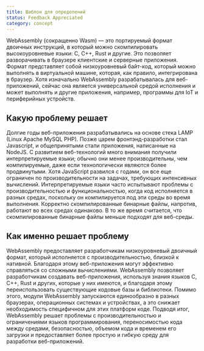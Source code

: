```yaml
---
title: Шаблон для определений
status: Feedback Appreciated
category: concept
---
```


WebAssembly (сокращенно Wasm) — это портируемый формат двоичных инструкций, в который можно скомпилировать высокоуровневые языки: С, С++, Rust и другие. 
Это позволяет разворачивать в браузере клиентские и серверные приложения. 
Формат представляет собой низкоуровневый байт-код, который можно выполнять  в виртуальной машине, которая, как правило, интегрирована в браузер. 
Хотя изначально WebAssembly разрабатывалась для веб-приложений, сейчас она является универсальной средой исполнения и может выполнять и другие приложения, например, программы для IoT и периферийных устройств.

## Какую проблему решает

Долгие годы веб-приложения разрабатывались на основе стека LAMP (Linux Apache MySQL PHP). 
Позже царем фронтэнд-разработки стал Javascript, и общепринятыми стали приложения, написанные на NodeJS. 
С развитием веб-технологий много внимания получили интерпретируемые языки; обычно они менее производительны, чем компилируемые, даже если технологически являются более продвинутыми. 
Хотя JavaScript развился с годами, он все еще ограничен по производительности на задачах, требующих интенсивных вычислений. 
Интерпретируемые языки часто испытывают проблемы с производительностью и функциональностью, когда код исполняется в разных средах, поскольку он компилируется под эти среды во время выполнения. 
Корректно скомпилированные бинарные файлы, напротив, работают во всех средах одинаково. 
В то же время считается, что скомпилированные бинарные файлы меньше подходят для веб-среды.

## Как именно решает проблему

WebAssembly предоставляет разработчикам низкоуровневый двоичный формат, который исполняется с производительностью, близкой к нативной. 
Благодаря этому веб-приложения могут эффективно справляться со сложными вычислениями. 
WebAssembly позволяет разработчикам создавать веб-приложения, используя знания языков C, C++, Rust и других, которые у них имеются, и благодаря этому переиспользовать существующие кодовые базы и библиотеки. 
Помимо этого, модули WebAssembly запускаются единообразно в разных браузерах, операционных системах и устройствах, а это снижает необходимость специфичном для этих платформ коде. 
Подводя итог, WebAssembly решает проблемы с производительностью и ограничениями языков программирования, переносимостью кода между средами, безопасностью, объемом кода и временем его загрузки и предоставляет более простую и гибкую среду для разработки веб-приложений.
